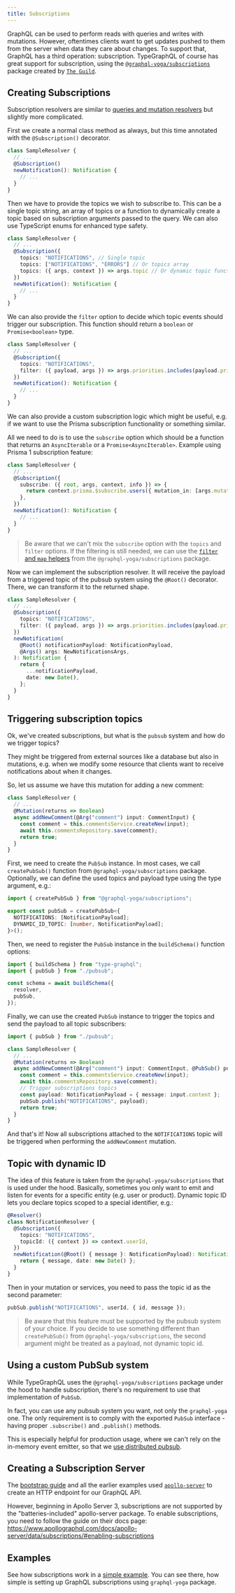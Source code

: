 ```yaml
---
title: Subscriptions
---
```


GraphQL can be used to perform reads with queries and writes with mutations.
However, oftentimes clients want to get updates pushed to them from the server when data they care about changes.
To support that, GraphQL has a third operation: subscription. TypeGraphQL of course has great support for subscription, using the [`@graphql-yoga/subscriptions`](https://the-guild.dev/graphql/yoga-server/docs/features/subscriptions) package created by [`The Guild`](https://the-guild.dev/).

## Creating Subscriptions

Subscription resolvers are similar to [queries and mutation resolvers](./resolvers.md) but slightly more complicated.

First we create a normal class method as always, but this time annotated with the `@Subscription()` decorator.

```ts
class SampleResolver {
  // ...
  @Subscription()
  newNotification(): Notification {
    // ...
  }
}
```

Then we have to provide the topics we wish to subscribe to. This can be a single topic string, an array of topics or a function to dynamically create a topic based on subscription arguments passed to the query. We can also use TypeScript enums for enhanced type safety.

```ts
class SampleResolver {
  // ...
  @Subscription({
    topics: "NOTIFICATIONS", // Single topic
    topics: ["NOTIFICATIONS", "ERRORS"] // Or topics array
    topics: ({ args, context }) => args.topic // Or dynamic topic function
  })
  newNotification(): Notification {
    // ...
  }
}
```

We can also provide the `filter` option to decide which topic events should trigger our subscription.
This function should return a `boolean` or `Promise<boolean>` type.

```ts
class SampleResolver {
  // ...
  @Subscription({
    topics: "NOTIFICATIONS",
    filter: ({ payload, args }) => args.priorities.includes(payload.priority),
  })
  newNotification(): Notification {
    // ...
  }
}
```

We can also provide a custom subscription logic which might be useful, e.g. if we want to use the Prisma subscription functionality or something similar.

All we need to do is to use the `subscribe` option which should be a function that returns an `AsyncIterable` or a `Promise<AsyncIterable>`. Example using Prisma 1 subscription feature:

```ts
class SampleResolver {
  // ...
  @Subscription({
    subscribe: ({ root, args, context, info }) => {
      return context.prisma.$subscribe.users({ mutation_in: [args.mutationType] });
    },
  })
  newNotification(): Notification {
    // ...
  }
}
```

> Be aware that we can't mix the `subscribe` option with the `topics` and `filter` options. If the filtering is still needed, we can use the [`filter` and `map` helpers](https://the-guild.dev/graphql/yoga-server/docs/features/subscriptions#filter-and-map-values) from the `@graphql-yoga/subscriptions` package.

Now we can implement the subscription resolver. It will receive the payload from a triggered topic of the pubsub system using the `@Root()` decorator. There, we can transform it to the returned shape.

```ts
class SampleResolver {
  // ...
  @Subscription({
    topics: "NOTIFICATIONS",
    filter: ({ payload, args }) => args.priorities.includes(payload.priority),
  })
  newNotification(
    @Root() notificationPayload: NotificationPayload,
    @Args() args: NewNotificationsArgs,
  ): Notification {
    return {
      ...notificationPayload,
      date: new Date(),
    };
  }
}
```

## Triggering subscription topics

Ok, we've created subscriptions, but what is the `pubsub` system and how do we trigger topics?

They might be triggered from external sources like a database but also in mutations,
e.g. when we modify some resource that clients want to receive notifications about when it changes.

So, let us assume we have this mutation for adding a new comment:

```ts
class SampleResolver {
  // ...
  @Mutation(returns => Boolean)
  async addNewComment(@Arg("comment") input: CommentInput) {
    const comment = this.commentsService.createNew(input);
    await this.commentsRepository.save(comment);
    return true;
  }
}
```

First, we need to create the `PubSub` instance. In most cases, we call `createPubSub()` function from `@graphql-yoga/subscriptions` package. Optionally, we can define the used topics and payload type using the type argument, e.g.:

```ts
import { createPubSub } from "@graphql-yoga/subscriptions";

export const pubSub = createPubSub<{
  NOTIFICATIONS: [NotificationPayload];
  DYNAMIC_ID_TOPIC: [number, NotificationPayload];
}>();
```

Then, we need to register the `PubSub` instance in the `buildSchema()` function options:

```ts
import { buildSchema } from "type-graphql";
import { pubSub } from "./pubsub";

const schema = await buildSchema({
  resolver,
  pubSub,
});
```

Finally, we can use the created `PubSub` instance to trigger the topics and send the payload to all topic subscribers:

```ts
import { pubSub } from "./pubsub";

class SampleResolver {
  // ...
  @Mutation(returns => Boolean)
  async addNewComment(@Arg("comment") input: CommentInput, @PubSub() pubSub: PubSubEngine) {
    const comment = this.commentsService.createNew(input);
    await this.commentsRepository.save(comment);
    // Trigger subscriptions topics
    const payload: NotificationPayload = { message: input.content };
    pubSub.publish("NOTIFICATIONS", payload);
    return true;
  }
}
```

And that's it! Now all subscriptions attached to the `NOTIFICATIONS` topic will be triggered when performing the `addNewComment` mutation.

## Topic with dynamic ID

The idea of this feature is taken from the `@graphql-yoga/subscriptions` that is used under the hood.
Basically, sometimes you only want to emit and listen for events for a specific entity (e.g. user or product). Dynamic topic ID lets you declare topics scoped to a special identifier, e.g.:

```ts
@Resolver()
class NotificationResolver {
  @Subscription({
    topics: "NOTIFICATIONS",
    topicId: ({ context }) => context.userId,
  })
  newNotification(@Root() { message }: NotificationPayload): Notification {
    return { message, date: new Date() };
  }
}
```

Then in your mutation or services, you need to pass the topic id as the second parameter:

```ts
pubSub.publish("NOTIFICATIONS", userId, { id, message });
```

> Be aware that this feature must be supported by the pubsub system of your choice.
> If you decide to use something different than `createPubSub()` from `@graphql-yoga/subscriptions`, the second argument might be treated as a payload, not dynamic topic id.

## Using a custom PubSub system

While TypeGraphQL uses the `@graphql-yoga/subscriptions` package under the hood to handle subscription, there's no requirement to use that implementation of `PubSub`.

In fact, you can use any pubsub system you want, not only the `graphql-yoga` one.
The only requirement is to comply with the exported `PubSub` interface - having proper `.subscribe()` and `.publish()` methods.

This is especially helpful for production usage, where we can't rely on the in-memory event emitter, so that we [use distributed pubsub](https://the-guild.dev/graphql/yoga-server/docs/features/subscriptions#distributed-pubsub-for-production).

## Creating a Subscription Server

The [bootstrap guide](./bootstrap.md) and all the earlier examples used [`apollo-server`](https://github.com/apollographql/apollo-server) to create an HTTP endpoint for our GraphQL API.

However, beginning in Apollo Server 3, subscriptions are not supported by the "batteries-included" apollo-server package. To enable subscriptions, you need to follow the guide on their docs page:
<https://www.apollographql.com/docs/apollo-server/data/subscriptions/#enabling-subscriptions>

## Examples

See how subscriptions work in a [simple example](https://github.com/MichalLytek/type-graphql/tree/master/examples/simple-subscriptions). You can see there, how simple is setting up GraphQL subscriptions using `graphql-yoga` package.

<!-- FIXME: restore when redis example is upgraded -->
<!-- For production usage, it's better to use something more scalable like a Redis-based pubsub system - [a working example is also available](https://github.com/MichalLytek/type-graphql/tree/master/examples/redis-subscriptions).
However, to launch this example you need to have a running instance of Redis and you might have to modify the example code to provide your connection parameters. -->
